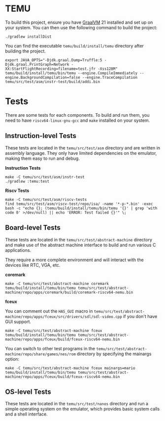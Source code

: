 # TEMU


To build this project, ensure you have [GraalVM](https://www.graalvm.org/) 21 installed and set up on your system. You can then use the following command to build the project:

```
./gradlew installDist
```

You can find the executable `temu/build/install/temu` directory after building the project.


```
export JAVA_OPTS="-Djdk.graal.Dump=Truffle:5 -Djdk.graal.PrintGraph=Network -XX:StartFlightRecording=filename=test.jfr -Xss128M"
temu/build/install/temu/bin/temu --engine.CompileImmediately --engine.BackgroundCompilation=false --engine.TraceCompilation temu/src/test/asm/instr-test/build/addi.bin
```

# Tests

There are some tests for each components. To build and run them, you need to have `riscv64-linux-gnu-gcc` and `make` installed on your system.

## Instruction-level Tests

These tests are located in the `temu/src/test/asm` directory and are written in assembly language. They only have limited dependencies on the emulator, making them easy to run and debug.

**Instruction Tests**

```
make -C temu/src/test/asm/instr-test
./gradlew :temu:test
```

**Riscv Tests**

```
make -C temu/src/test/asm/riscv-tests
find temu/src/test/asm/riscv-test/repo/isa/ -name '*-p-*.bin' -exec bash -c "echo {}; (temu/build/install/temu/bin/temu '{}' | grep 'with code 0' >/dev/null) || echo 'ERROR: Test failed {}'" \;
```

## Board-level Tests

These tests are located in the `temu/src/test/abstract-machine` directory and make use of the abstract machine interface to build and run various C applications.

They require a more complete environment and will interact with the devices like RTC, VGA, etc.

**coremark**

```
make -C temu/src/test/abstract-machine coremark
temu/build/install/temu/bin/temu temu/src/test/abstract-machine/repo/apps/coremark/build/coremark-riscv64-nemu.bin
```

**fceux**

You can comment out the `HAS_GUI` macro in `temu/src/test/abstract-machine/repo/apps/fceux/src/drivers/sdl/sdl-video.cpp` if you don't have GUI support.

```
make -C temu/src/test/abstract-machine fceux
temu/build/install/temu/bin/temu temu/src/test/abstract-machine/repo/apps/fceux/build/fceux-riscv64-nemu.bin
```

You can switch to other test programs in the `temu/src/test/abstract-machine/repo/share/games/nes/rom` directory by specifying the mainargs option:

```
make -C temu/src/test/abstract-machine fceux mainargs=mario
temu/build/install/temu/bin/temu temu/src/test/abstract-machine/repo/apps/fceux/build/fceux-riscv64-nemu.bin
```

## OS-level Tests

These tests are located in the `temu/src/test/nanos` directory and run a simple operating system on the emulator, which provides basic system calls and a shell interface.

